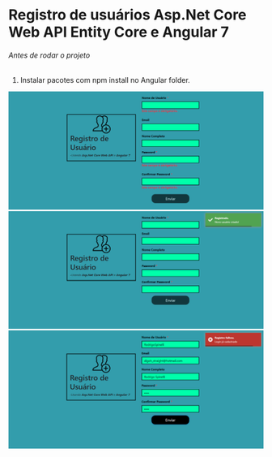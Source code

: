 # Registro de usuários Asp.Net Core Web API Entity Core e Angular 7


###### Antes de rodar o projeto
 1. Instalar pacotes com npm install no Angular folder.
 

![](fotos/foto-2.png)
![](fotos/foto-3.png)
![](fotos/imagem-4.png)

